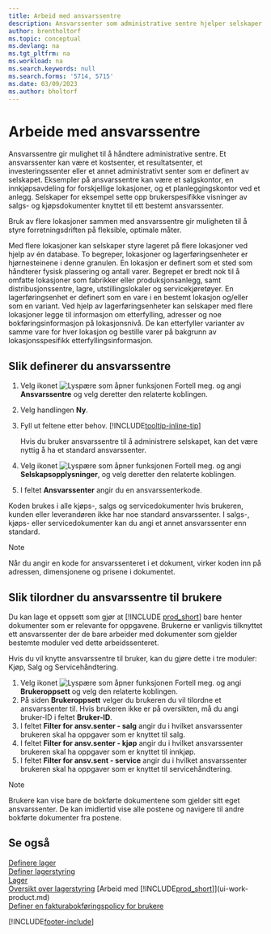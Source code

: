 ```yaml
---
title: Arbeid med ansvarssentre
description: Ansvarssenter som administrative sentre hjelper selskaper med å sette opp brukerspesifikke visninger av salgs- og kjøpsdokumenter eksklusivt til hvert senter.
author: brentholtorf
ms.topic: conceptual
ms.devlang: na
ms.tgt_pltfrm: na
ms.workload: na
ms.search.keywords: null
ms.search.forms: '5714, 5715'
ms.date: 03/09/2023
ms.author: bholtorf
---
```

# Arbeide med ansvarssentre

Ansvarssentre gir mulighet til å håndtere administrative sentre. Et ansvarssenter kan være et kostsenter, et resultatsenter, et investeringssenter eller et annet administrativt senter som er definert av selskapet. Eksempler på ansvarssentre kan være et salgskontor, en innkjøpsavdeling for forskjellige lokasjoner, og et planleggingskontor ved et anlegg. Selskaper for eksempel sette opp brukerspesifikke visninger av salgs- og kjøpsdokumenter knyttet til ett bestemt ansvarssenter.  

Bruk av flere lokasjoner sammen med ansvarssentre gir muligheten til å styre forretningsdriften på fleksible, optimale måter.

Med flere lokasjoner kan selskaper styre lageret på flere lokasjoner ved hjelp av én database. To begreper, lokasjoner og lagerføringsenheter er hjørnesteinene i denne granulen. En lokasjon er definert som et sted som håndterer fysisk plassering og antall varer. Begrepet er bredt nok til å omfatte lokasjoner som fabrikker eller produksjonsanlegg, samt distribusjonssentre, lagre, utstillingslokaler og servicekjøretøyer. En lagerføringsenhet er definert som en vare i en bestemt lokasjon og/eller som en variant. Ved hjelp av lagerføringsenheter kan selskaper med flere lokasjoner legge til informasjon om etterfylling, adresser og noe bokføringsinformasjon på lokasjonsnivå. De kan etterfyller varianter av samme vare for hver lokasjon og bestille varer på bakgrunn av lokasjonsspesifikk etterfyllingsinformasjon.  

## Slik definerer du ansvarssentre

1. Velg ikonet ![Lyspære som åpner funksjonen Fortell meg.](media/ui-search/search_small.png "Fortell hva du vil gjøre") og angi **Ansvarssentre** og velg deretter den relaterte koblingen.  
2. Velg handlingen **Ny**.  
3. Fyll ut feltene etter behov. [!INCLUDE[tooltip-inline-tip](includes/tooltip-inline-tip_md.md)]  

    Hvis du bruker ansvarssentre til å administrere selskapet, kan det være nyttig å ha et standard ansvarssenter.
4. Velg ikonet ![Lyspære som åpner funksjonen Fortell meg.](media/ui-search/search_small.png "Fortell hva du vil gjøre") og angi **Selskapsopplysninger**, og velg deretter den relaterte koblingen.
5. I feltet **Ansvarssenter** angir du en ansvarssenterkode.

Koden brukes i alle kjøps-, salgs og servicedokumenter hvis brukeren, kunden eller leverandøren ikke har noe standard ansvarssenter. I salgs-, kjøps- eller servicedokumenter kan du angi et annet ansvarssenter enn standard.

> [!NOTE]  
> Når du angir en kode for ansvarssenteret i et dokument, virker koden inn på adressen, dimensjonene og prisene i dokumentet.  

## Slik tilordner du ansvarssentre til brukere

Du kan lage et oppsett som gjør at [!INCLUDE [prod_short](includes/prod_short.md)] bare henter dokumenter som er relevante for oppgavene. Brukerne er vanligvis tilknyttet ett ansvarssenter der de bare arbeider med dokumenter som gjelder bestemte moduler ved dette arbeidssenteret.  

Hvis du vil knytte ansvarssentre til bruker, kan du gjøre dette i tre moduler: Kjøp, Salg og Servicehåndtering.  

1. Velg ikonet ![Lyspære som åpner funksjonen Fortell meg.](media/ui-search/search_small.png "Fortell hva du vil gjøre") og angi **Brukeroppsett** og velg den relaterte koblingen.  
2. På siden **Brukeroppsett** velger du brukeren du vil tilordne et ansvarssenter til. Hvis brukeren ikke er på oversikten, må du angi bruker-ID i feltet **Bruker-ID**.  
3. I feltet **Filter for ansv.senter - salg** angir du i hvilket ansvarssenter brukeren skal ha oppgaver som er knyttet til salg.  
4. I feltet **Filter for ansv.senter - kjøp** angir du i hvilket ansvarssenter brukeren skal ha oppgaver som er knyttet til innkjøp.  
5. I feltet **Filter for ansv.sent - service** angir du i hvilket ansvarssenter brukeren skal ha oppgaver som er knyttet til servicehåndtering.  

> [!NOTE]  
> Brukere kan vise bare de bokførte dokumentene som gjelder sitt eget ansvarssenter. De kan imidlertid vise alle postene og navigere til andre bokførte dokumenter fra postene.

## Se også

[Definere lager](inventory-setup-inventory.md)  
[Definer lagerstyring](warehouse-setup-warehouse.md)  
[Lager](inventory-manage-inventory.md)  
[Oversikt over lagerstyring](design-details-warehouse-management.md)
[Arbeid med [!INCLUDE[prod_short](includes/prod_short.md)]](ui-work-product.md)  
[Definer en fakturabokføringspolicy for brukere](admin-setup-invoice-posting-policy.md)

[!INCLUDE[footer-include](includes/footer-banner.md)]
